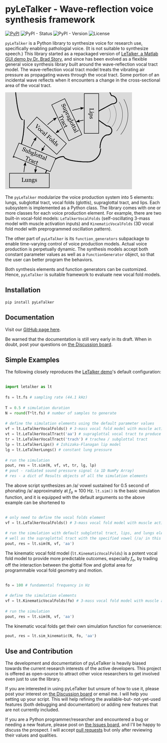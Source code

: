 # pyLeTalker - Wave-reflection voice synthesis framework

[![PyPI](https://img.shields.io/pypi/v/pyLeTalker)](https://pypi.org/project/pyLeTalker/)
![PyPI - Status](https://img.shields.io/pypi/status/pyLeTalker)
![PyPI - Version](https://img.shields.io/pypi/pyversions/pyLeTalker)
![License](https://img.shields.io/github/license/tikuma-lsuhsc/pyLeTalker)
<!-- [![Launch Binder](https://mybinder.org/badge_logo.svg)](https://mybinder.org/v2/gh/YannickJadoul/Parselmouth/master?urlpath=lab%2Ftree%2Fdocs%2Fexamples) -->

`pyLeTalker` is a Python library to synthesize voice for research use, specifically enabling pathologial voice. (It is not suitable to synthesize speech.) This library started as a repackaged version of [LeTalker, a Matlab GUI demo by Dr. Brad Story](https://sites.arizona.edu/sapl/research/le-talker/), and since has been evolved as a flexible general voice synthesis library built around the wave-reflection vocal tract model. The wave-reflection vocal tract model treats the vibrating air pressure as propagating waves through the vocal tract. Some portion of an incidental wave reflects when it encounters a change in the cross-sectional area of the vocal tract.

<picture>
  <source media="(prefers-color-scheme: dark)" srcset="./docs_src/images/wave-reflection-model-dark.png">
  <img alt="Fallback image description" src="./docs_src/images/wave-reflection-model-light.png">
</picture>

The `pyLeTalker` modularize the voice production system into 5 elements: lungs, subglottal tract, vocal folds (glottis), supraglottal tract, and lips. Each subsystem is implemented as a Python class. The library comes with one or more classes for each voice production element. For example, there are two built-in vocal-fold models: `LeTalkerVocalFolds` (self-oscillating 3-mass model with muscle activation inputs) and `KinematicVocalFolds` (3D vocal fold model with preprogrammed oscillation pattern).

The other part of `pyLeTalker` is its `function_generators` subpackage to enable time-varying control of voice production models. Actual voice production is perpetually dynamic. The synthesis models accept both constant parameter values as well as a `FunctionGenerator` object, so that the user can better program the behaviors.

Both synthesis elements and function generators can be customized. Hence, `pyLeTalker` is suitable framework to evaluate new vocal fold models.

## Installation

```
pip install pyLeTalker
```

## Documentation

Visit our [GitHub page here](https://tikuma-lsuhsc.github.io/pyLeTalker).

Be warned that the documentation is still very early in its draft. When in doubt, 
post your questions on [the Discussion board](https://github.com/tikuma-lsuhsc/pyLeTalker/discussions).


## Simple Examples

The following closely reproduces the [LeTalker demo](https://sites.arizona.edu/sapl/research/le-talker/)'s 
default configuration:

```python

import letalker as lt

fs = lt.fs # sampling rate (44.1 kHz)

T = 0.5 # simulation duration
N = round(T*lt.fs) # number of samples to generate

# define the simulation elements using the default parameter values
vf = lt.LeTalkerVocalFolds() # 3-mass vocal fold model with muscle activation
vt = lt.LeTalkerVocalTract('aa') # supraglottal vocal tract to produce /a/
tr = lt.LeTalkerVocalTract('trach') # trachea / subglottal tract
lp = lt.LeTalkerLips() # Ishizaka-Flanagan lip model
lg = lt.LeTalkerLungs() # constant lung pressure 

# run the simulation
pout, res = lt.sim(N, vf, vt, tr, lg, lp) 
# pout - radiated sound pressure signal (a 1D NumPy Array)
# res - a dict of Results objects of all the simulation elements

```

The above script synthesizes an /a/ vowel sustained for 0.5 second of phonating /a/
approximately at $f_o\approx100$ Hz. `lt.sim()` is the basic simulation function,
and it is equipped with the default arguments so the above example can be shortened
to  

```python

# only need to define the vocal folds element
vf = lt.LeTalkerVocalFolds() # 3-mass vocal fold model with muscle activation

# run the simulation with default subglottal tract, lips, and lungs elements as
# well as the supraglottal tract with the specified vowel (/a/ in this case)
pout, res = lt.sim(N, vf, 'aa') 

```

The kinematic vocal fold model (`lt.KinematicVocalFolds`) is a potent vocal fold 
model to provide more predictable outcomes, especially $f_o$, by trading off the
interaction between the glottal flow and glottal area for programmable vocal fold
geometry and motion. 

```python

fo = 100 # fundamental frequency in Hz

# define the simulation elements 
vf = lt.KinematicVocalFolds(fo) # 3-mass vocal fold model with muscle activation

# run the simulation
pout, res = lt.sim(N, vf, 'aa') 

```

The kinematic vocal folds get their own simulation function for convenience:

```python
pout, res = lt.sim_kinematic(N, fo, 'aa') 
```

## Use and Contribution

The development and documentation of pyLeTalker is heavily biased towards the
current research interests of the active developers. This project is offered as 
open-source to attract other voice researchers to get involved even just to use 
the library. 

If you are interested in using pyLeTalker but unsure of how to use 
it, please post your interest on [the Discussion board](https://github.com/tikuma-lsuhsc/pyLeTalker/discussions)
or email me.
I will help you setting up your script. This will help refining the available-but-
not-yet-used features (both debugging and documentation) or adding new features
that are not currently included. 

If you are a Python programmer/researcher and encountered a bug or needing a new 
feature, please post on [the Issues board](https://github.com/tikuma-lsuhsc/pyLeTalker/issues),
and I'll be happy to discuss the prospect. I will accept [pull requests](https://github.com/tikuma-lsuhsc/pyLeTalker/pulls)
but only after reviewing their values and qualities.

